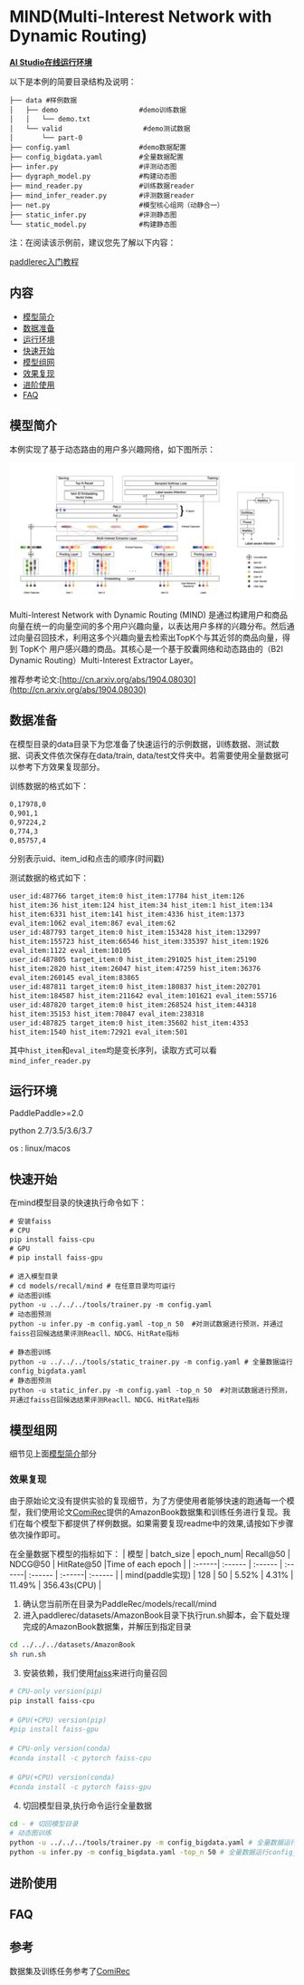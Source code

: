 # MIND(Multi-Interest Network with Dynamic Routing)

**[AI Studio在线运行环境](https://aistudio.baidu.com/aistudio/projectdetail/3239088)**

以下是本例的简要目录结构及说明： 
```
├── data #样例数据
│   ├── demo                    #demo训练数据
│   │   └── demo.txt     
│   └── valid                    #demo测试数据
│       └── part-0    
├── config.yaml                 #demo数据配置
├── config_bigdata.yaml         #全量数据配置
├── infer.py                    #评测动态图
├── dygraph_model.py            #构建动态图
├── mind_reader.py              #训练数据reader
├── mind_infer_reader.py        #评测数据reader
├── net.py                      #模型核心组网（动静合一）
├── static_infer.py             #评测静态图
└── static_model.py             #构建静态图
```

注：在阅读该示例前，建议您先了解以下内容：

[paddlerec入门教程](https://github.com/PaddlePaddle/PaddleRec/blob/master/README.md)

## 内容
- [模型简介](#模型简介)
- [数据准备](#数据准备)
- [运行环境](#运行环境)
- [快速开始](#快速开始)
- [模型组网](#模型组网)
- [效果复现](#效果复现)
- [进阶使用](#进阶使用)
- [FAQ](#FAQ)

## 模型简介
本例实现了基于动态路由的用户多兴趣网络，如下图所示：
<p align="center">
<img align="center" src="../../../doc/imgs/mind.png">
<p>
Multi-Interest Network with Dynamic Routing (MIND) 是通过构建用户和商品向量在统一的向量空间的多个用户兴趣向量，以表达用户多样的兴趣分布。然后通过向量召回技术，利用这多个兴趣向量去检索出TopK个与其近邻的商品向量，得到 TopK个 用户感兴趣的商品。其核心是一个基于胶囊网络和动态路由的（B2I Dynamic Routing）Multi-Interest Extractor Layer。

推荐参考论文:[http://cn.arxiv.org/abs/1904.08030](http://cn.arxiv.org/abs/1904.08030)

## 数据准备
在模型目录的data目录下为您准备了快速运行的示例数据，训练数据、测试数据、词表文件依次保存在data/train, data/test文件夹中。若需要使用全量数据可以参考下方效果复现部分。

训练数据的格式如下：
```
0,17978,0
0,901,1
0,97224,2
0,774,3
0,85757,4
```
分别表示uid、item_id和点击的顺序(时间戳)

测试数据的格式如下：
```
user_id:487766 target_item:0 hist_item:17784 hist_item:126 hist_item:36 hist_item:124 hist_item:34 hist_item:1 hist_item:134 hist_item:6331 hist_item:141 hist_item:4336 hist_item:1373 eval_item:1062 eval_item:867 eval_item:62
user_id:487793 target_item:0 hist_item:153428 hist_item:132997 hist_item:155723 hist_item:66546 hist_item:335397 hist_item:1926 eval_item:1122 eval_item:10105
user_id:487805 target_item:0 hist_item:291025 hist_item:25190 hist_item:2820 hist_item:26047 hist_item:47259 hist_item:36376 eval_item:260145 eval_item:83865
user_id:487811 target_item:0 hist_item:180837 hist_item:202701 hist_item:184587 hist_item:211642 eval_item:101621 eval_item:55716
user_id:487820 target_item:0 hist_item:268524 hist_item:44318 hist_item:35153 hist_item:70847 eval_item:238318
user_id:487825 target_item:0 hist_item:35602 hist_item:4353 hist_item:1540 hist_item:72921 eval_item:501
```
其中`hist_item`和`eval_item`均是变长序列，读取方式可以看`mind_infer_reader.py`

## 运行环境
PaddlePaddle>=2.0

python 2.7/3.5/3.6/3.7

os : linux/macos

## 快速开始

在mind模型目录的快速执行命令如下：
```
# 安装faiss
# CPU
pip install faiss-cpu
# GPU
# pip install faiss-gpu

# 进入模型目录
# cd models/recall/mind # 在任意目录均可运行
# 动态图训练
python -u ../../../tools/trainer.py -m config.yaml 
# 动态图预测
python -u infer.py -m config.yaml -top_n 50  #对测试数据进行预测，并通过faiss召回候选结果评测Reacll、NDCG、HitRate指标

# 静态图训练
python -u ../../../tools/static_trainer.py -m config.yaml # 全量数据运行config_bigdata.yaml 
# 静态图预测
python -u static_infer.py -m config.yaml -top_n 50  #对测试数据进行预测，并通过faiss召回候选结果评测Reacll、NDCG、HitRate指标
```

## 模型组网

细节见上面[模型简介](#模型简介)部分

### 效果复现
由于原始论文没有提供实验的复现细节，为了方便使用者能够快速的跑通每一个模型，我们使用论文[ComiRec](https://arxiv.org/abs/2005.09347)提供的AmazonBook数据集和训练任务进行复现。我们在每个模型下都提供了样例数据。如果需要复现readme中的效果,请按如下步骤依次操作即可。 

在全量数据下模型的指标如下：
| 模型 |  batch_size | epoch_num| Recall@50 | NDCG@50 | HitRate@50 |Time of each epoch |
| :------| :------ | :------ | :------| :------ | :------|  :------ | 
| mind(paddle实现) | 128 | 50 | 5.52% | 4.31% | 11.49% | 356.43s(CPU) |

1. 确认您当前所在目录为PaddleRec/models/recall/mind
2. 进入paddlerec/datasets/AmazonBook目录下执行run.sh脚本，会下载处理完成的AmazonBook数据集，并解压到指定目录
```bash
cd ../../../datasets/AmazonBook
sh run.sh
``` 

3. 安装依赖，我们使用[faiss](https://github.com/facebookresearch/faiss)来进行向量召回
```bash
# CPU-only version(pip)
pip install faiss-cpu

# GPU(+CPU) version(pip)
#pip install faiss-gpu

# CPU-only version(conda)
#conda install -c pytorch faiss-cpu

# GPU(+CPU) version(conda)
#conda install -c pytorch faiss-gpu
```
4. 切回模型目录,执行命令运行全量数据
```bash
cd - # 切回模型目录
# 动态图训练
python -u ../../../tools/trainer.py -m config_bigdata.yaml # 全量数据运行config_bigdata
python -u infer.py -m config_bigdata.yaml -top_n 50 # 全量数据运行config_bigdata
```

## 进阶使用
  
## FAQ

## 参考

数据集及训练任务参考了[ComiRec](https://github.com/THUDM/ComiRec)
